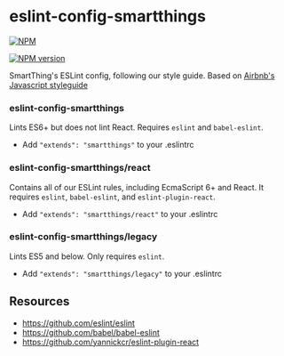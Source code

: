 # eslint-config-smartthings

[![NPM](https://nodei.co/npm/eslint-config-smartthings.png)](https://npmjs.org/package/eslint-config-smartthings)

[npm-url]: https://www.npmjs.com/package/eslint-config-smartthings
[npm-image]: https://img.shields.io/npm/v/eslint-config-smartthings.svg?style=flat-square
[![NPM version][npm-image]][npm-url]

SmartThing's ESLint config, following our style guide.
Based on [Airbnb's Javascript styleguide](https://github.com/airbnb/javascript)

### eslint-config-smartthings

Lints ES6+ but does not lint React. Requires `eslint` and `babel-eslint`.

- Add `"extends": "smartthings"` to your .eslintrc

### eslint-config-smartthings/react

Contains all of our ESLint rules, including EcmaScript 6+
and React. It requires `eslint`, `babel-eslint`, and `eslint-plugin-react`.

- Add `"extends": "smartthings/react"` to your .eslintrc

### eslint-config-smartthings/legacy

Lints ES5 and below. Only requires `eslint`.

- Add `"extends": "smartthings/legacy"` to your .eslintrc

## Resources
- https://github.com/eslint/eslint
- https://github.com/babel/babel-eslint
- https://github.com/yannickcr/eslint-plugin-react
